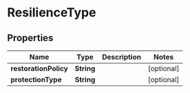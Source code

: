 
# ResilienceType

## Properties
Name | Type | Description | Notes
------------ | ------------- | ------------- | -------------
**restorationPolicy** | **String** |  |  [optional]
**protectionType** | **String** |  |  [optional]



